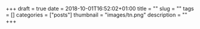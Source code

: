 +++ 
draft = true
date = 2018-10-01T16:52:02+01:00
title = ""
slug = ""
tags = []
categories = ["posts"]
thumbnail = "images/tn.png"
description = ""
+++

